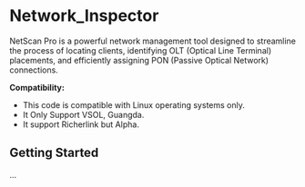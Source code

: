 # Network_Inspector

NetScan Pro is a powerful network management tool designed to streamline the process of locating clients, identifying OLT (Optical Line Terminal) placements, and efficiently assigning PON (Passive Optical Network) connections.

**Compatibility:**
- This code is compatible with Linux operating systems only.
- It Only Support VSOL, Guangda.
- It support Richerlink but Alpha.

## Getting Started

...

